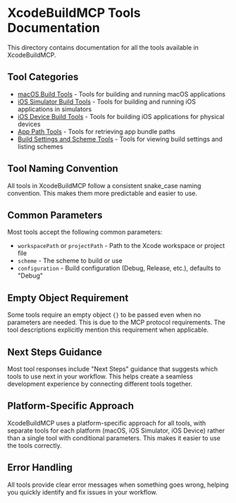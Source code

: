 # XcodeBuildMCP Tools Documentation

This directory contains documentation for all the tools available in XcodeBuildMCP.

## Tool Categories

- [macOS Build Tools](./build_macos.md) - Tools for building and running macOS applications
- [iOS Simulator Build Tools](./build_ios_simulator.md) - Tools for building and running iOS applications in simulators
- [iOS Device Build Tools](./build_ios_device.md) - Tools for building iOS applications for physical devices
- [App Path Tools](./app_path.md) - Tools for retrieving app bundle paths
- [Build Settings and Scheme Tools](./build_settings.md) - Tools for viewing build settings and listing schemes

## Tool Naming Convention

All tools in XcodeBuildMCP follow a consistent snake_case naming convention. This makes them more predictable and easier to use.

## Common Parameters

Most tools accept the following common parameters:

- `workspacePath` or `projectPath` - Path to the Xcode workspace or project file
- `scheme` - The scheme to build or use
- `configuration` - Build configuration (Debug, Release, etc.), defaults to "Debug"

## Empty Object Requirement

Some tools require an empty object `{}` to be passed even when no parameters are needed. This is due to the MCP protocol requirements. The tool descriptions explicitly mention this requirement when applicable.

## Next Steps Guidance

Most tool responses include "Next Steps" guidance that suggests which tools to use next in your workflow. This helps create a seamless development experience by connecting different tools together.

## Platform-Specific Approach

XcodeBuildMCP uses a platform-specific approach for all tools, with separate tools for each platform (macOS, iOS Simulator, iOS Device) rather than a single tool with conditional parameters. This makes it easier to use the tools correctly.

## Error Handling

All tools provide clear error messages when something goes wrong, helping you quickly identify and fix issues in your workflow.
